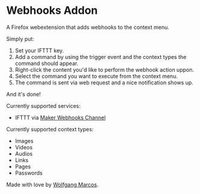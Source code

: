 # Webhooks Addon
A Firefox webextension that adds webhooks to the context menu.

Simply put: 
1. Set your IFTTT key.
2. Add a command by using the trigger event and the context types the command should appear.
3. Right-click the content you'd like to perform the webhook action uppon.
4. Select the command you want to execute from the context menu.
5. The command is sent via web request and a nice notification shows up.

And it's done!

Currently supported services:
* IFTTT via [Maker Webhooks Channel](https://ifttt.com/maker_webhooks) 

Currently supported context types:
* Images
* Videos
* Audios
* Links
* Pages
* Passwords

Made with love by [Wolfgang Marcos](https://github.com/brwolfgang).
